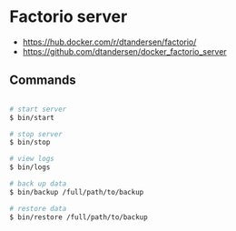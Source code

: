 # Factorio server

* https://hub.docker.com/r/dtandersen/factorio/
* https://github.com/dtandersen/docker_factorio_server

## Commands

```bash

# start server
$ bin/start

# stop server
$ bin/stop

# view logs
$ bin/logs

# back up data
$ bin/backup /full/path/to/backup

# restore data
$ bin/restore /full/path/to/backup

```

